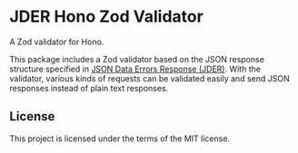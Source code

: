 # JDER Hono Zod Validator

A Zod validator for Hono.

This package includes a Zod validator based on the JSON response structure specified in [JSON Data Errors Response (JDER)](https://github.com/jder-std/spec). With the validator, various kinds of requests can be validated easily and send JSON responses instead of plain text responses.

## License

This project is licensed under the terms of the MIT license.
